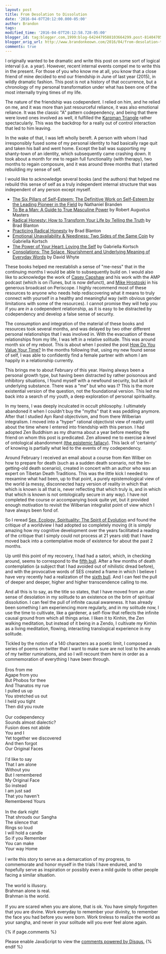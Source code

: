 ```yaml
---
layout: post
title: From Desolation to Dissolution
date: '2016-04-07T20:12:00.000-05:00'
author: Brandon
tags:
modified_time: '2016-04-07T20:12:58.728-05:00'
blogger_id: tag:blogger.com,1999:blog-6424479588103664299.post-8140470588566970311
blogger_orig_url: http://www.brandonkeown.com/2016/04/from-desolation-to-dissolution.html
comments: true
---
```


I originally wanted to be dramatic and write this post on some sort of logical interval (i.e. a year).  However, recent internal events compel me to write this in the present.  For those of you who know me at all, you know that a close friend of mine decided to end our friendship in June of last year (2015), in wildly dramatic fashion.  This post is not a history of that occurrence, but a chronology of my personal transformation under what has been one of the most internally trying times of my life.

The nature of the friendship was codependent.  I relied on him, and he relied on me, and it was more than just resourceful reliance, it was also emotional reliance.  It was the classic "A" pattern codependency, and being that there were loved ones involved as well, it fulfilled the [Karpman Triangle](https://en.wikipedia.org/wiki/Karpman_drama_triangle) rather spectacularly.  This was the backdrop for a really out of control interaction that led to him leaving.

In the wake of that, I was left wholly bereft.  A person with whom I had irresponsibly fused some of my personal identity to had basically rage quit and taken his ball and went home.  Except the ball was supporting my shanty-town of an identity, which subsequently came crashing down.  It took about a month for me to regain full functionality (with therapy), two months to regain composure, and it was around three months that I started rebuilding my sense of self.

I would like to acknowledge several books (and the authors) that helped me rebuild this sense of self as a truly independent internal structure that was independent of any person except myself.

* [The Six Pillars of Self-Esteem: The Definitive Work on Self-Esteem by the Leading Pioneer in the Field](http://amzn.com/0553374397) by Nathaniel Branden
* [To Be a Man: A Guide to True Masculine Power](http://amzn.com/1622032292) by Robert Augustus Masters
* [Radical Honesty: How to Transform Your Life by Telling the Truth](http://amzn.com/0970693842) by Brad Blanton
* [Practicing Radical Honesty](http://amzn.com/0963092138) by Brad Blanton
* [Emotional Unavailability & Neediness: Two Sides of the Same Coin](http://amzn.com/1500913456) by Gabriella Kortsch
* [The Power of Your Heart: Loving the Self](http://amzn.com/1492219800) by Gabriella Kortsch
* [Consolations: The Solace, Nourishment and Underlying Meaning of Everyday Words](http://amzn.com/1932887369) by David Whyte

These books helped me reestablish a sense of "me-ness" that in the continuing months I would be able to subsequently build on.  I would also like to acknowledge the work of <a href="https://twitter.com/caseycapshaw">Casey Capshaw</a> and his work with the AMP podcast (which is on iTunes, but is now defunct), and <a href="https://twitter.com/hrostoski">Mike Hrostoski</a> in his generous broadcast on Periscope.  I highly recommend most of these resources to anyone who needs help rediscovering what it means to truly connect with yourself in a healthy and meaningful way (with obvious gender limitations with some of the resources).  I cannot promise they will help you if you are <i>in</i> a codependent relationship, as it is easy to be distracted by codependency and develop a false sense of security.

The consumption and integration of the material of these books and resources took several months, and was delayed by two other different personal relationships that I was involved in.  With the evacuation of these relationships from my life, I was left in a relative solitude.  This was around month six of my reboot.  This is about when I posted the post <a href="http://www.brandonkeown.com/2016/01/how-do-you-value-your-time.html">How Do You Value Your Time?</a> In the months following that, using my new found sense of self, I was able to confidently find a female partner with whom I am happily in a relationship currently.

This brings me to about February of this year.  Having always been a personal growth type, but having been distracted by rather poisonous and inhibitory situations, I found myself with a newfound security, but lack of underlying substance.  There was a "me" but who was I?  This is the more existential version of the question, not the foundational version.  This led me back into a search of my youth, a deep exploration of personal spirituality.

In my teens, I was deeply inculcated in occult philosophy.  I ultimately abandoned it when I couldn't buy the "myths" that it was peddling anymore.  After that I studied Ayn Rand objectivism, and from there Wilberian integralism.  I moved into a "hyper" rational objectivist view of reality until about the time where I entered into friendship with this person.  I had adopted Zen Buddhism as my dharma about a year before meeting the friend on whom this post is predicated.  Zen allowed me to exercise a level of ontological abandonment [(the epistemic fallacy)](http://thepresentparticiple.blogspot.com/2013/01/ontic-and-epistemic-fallacies.html).  This lack of 'certainty' of knowing is partially what led to the events of my codependency.

Around February I received an email about a course from Ken Wilber on how to prepare for death (such as a sudden death scenario, not the Im-getting-old death scenario), created in concert with an author who was an expert on Tibetan Death Traditions.  This was the little kick I needed to reexamine what had been, up to that point, a purely epistemological view of the world (a messy, disconnected hazy version of reality in which that which is known is all that is, never reflecting that which truly is, and in which that which is known is not ontologically secure in any way).  I have not completed the course or accompanying book quite yet, but it provided enough motivation to revisit the Wilberian integralist point of view which I have always been fond of.

So I reread [Sex, Ecology, Spirituality: The Spirit of Evolution](http://amzn.com/1570620725) and found the critique of a worldview I had adopted so completely moving (it is simply amazing how my cognitive development over the years facilitated a reading of the critique that I simply could not process at 21 years old) that I have moved back into a contemplative mode of existence for about the past 2 months.

Up until this point of my recovery, I had had a satori, which, in checking around, seems to correspond to the [fifth bull](https://en.wikipedia.org/wiki/Ten_Bulls).  After a few months of death contemplation (a subject that I had avoided out of nihilistic dread before), and with the provocative words of SES created a frame in which I believe I have very recently had a realization of the [sixth bull](https://en.wikipedia.org/wiki/Ten_Bulls).  And I can feel the pull of deeper and deeper, higher and higher transcendence calling to me.

And all this is to say, as the title so states, that I have moved from an utter sense of desolation in my solitude to an existence on the brim of spiritual dissolution.  I can feel the pull of infinite causal awareness.  It has already been something I am experiencing more regularly, and in my solitude now, I use the time to cultivate, like a gardener, a self-flow that reflects the infinite causal ground from which all things arise.  I liken it to Kinhin, the Zen walking meditation, but instead of it being in a Zendo, I cultivate my Kinhin as a living meditation, flowing, interacting translogical experience in my solitude.

Tickled by the notion of a 140 characters as a poetic limit, I composed a series of poems on twitter that I want to make sure are not lost to the annals of my twitter ruminations, and so I will recount them here in order as a commemoration of everything I have been through.
<br />
<br />
Eros from me<br />
Agape from you<br />
But Phobos for thee<br />
And Thanatos my rue<br />
I pulled us up<br />
You stretched us out<br />
I held you tight<br />
Then did you route<br />
<br />
Our codependency<br />
Sounds almost dialectic?<br />
Fusion does not abide<br />
You and I<br />
Yet together we discovered<br />
And then forgot<br />
Our Original Faces<br />
<br />
I'd like to say<br />
That I am alone<br />
Without you<br />
But I remembered<br />
My Original Face<br />
So instead<br />
I am just sad<br />
That you haven't<br />
Remembered Yours<br />
<br />
In the dark night<br />
That shrouds our Sangha<br />
The silence that<br />
Rings so loud<br />
I will hold a candle<br />
So if you Remember<br />
You can make<br />
Your way Home<br />
<br />
I write this story to serve as a demarcation of my progress, to commemorate and honor myself in the trials I have endured, and to hopefully serve as inspiration or possibly even a mild guide to other people facing a similar situation.<br />
<br />
The world is illusory.<br />
Brahman alone is real.<br />
Brahman is the world.<br />
<br />
If you are scared when you are alone, that is ok.  You have simply forgotten that you are divine.  Work everyday to remember your divinity, to remember the face you had before you were born.  Work tireless to realize the world as your sangha, and never in your solitude will you ever feel alone again.

{% if page.comments %}
<div id="disqus_thread"></div>
<script>
    /**
     *  RECOMMENDED CONFIGURATION VARIABLES: EDIT AND UNCOMMENT THE SECTION BELOW TO INSERT DYNAMIC VALUES FROM YOUR PLATFORM OR CMS.
     *  LEARN WHY DEFINING THESE VARIABLES IS IMPORTANT: https://disqus.com/admin/universalcode/#configuration-variables
     */
    var PAGE_URL = "http://www.brandonkeown.com/2016/04/from-desolation-to-dissolution.html";
    var PAGE_IDENTIFIER = "from-desolation-to-dissolution";

    var disqus_config = function () {
        this.page.url = PAGE_URL;  // Replace PAGE_URL with your page's canonical URL variable
        this.page.identifier = PAGE_IDENTIFIER; // Replace PAGE_IDENTIFIER with your page's unique identifier variable
    };

    (function() {  // DON'T EDIT BELOW THIS LINE
        var d = document, s = d.createElement('script');

        s.src = '//theqabalist.disqus.com/embed.js';

        s.setAttribute('data-timestamp', +new Date());
        (d.head || d.body).appendChild(s);
    })();
</script>
<noscript>Please enable JavaScript to view the <a href="https://disqus.com/?ref_noscript" rel="nofollow">comments powered by Disqus.</a></noscript>
{% endif %}
